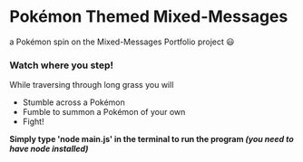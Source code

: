# Pokémon Themed Mixed-Messages 

a Pokémon spin on the Mixed-Messages Portfolio project 😃



### Watch where you step!

While traversing through long grass you will 

+ Stumble across a Pokémon
+ Fumble to summon a Pokémon of your own
+ Fight!

**Simply type 'node main.js' in the terminal to run the program *(you need to have node installed)***